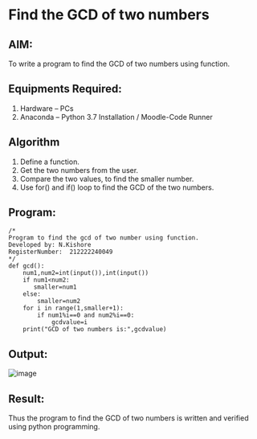 # Find the GCD of two numbers

## AIM:
To write a program to find the GCD of two numbers using function.

## Equipments Required:
1. Hardware – PCs
2. Anaconda – Python 3.7 Installation / Moodle-Code Runner

## Algorithm
1. Define a function.
2. Get the two numbers from the user.
3. Compare the two values, to find the smaller number.
4. Use for() and if() loop to find the GCD of the two numbers.

## Program:
```
/*
Program to find the gcd of two number using function.
Developed by: N.Kishore
RegisterNumber:  212222240049
*/
def gcd():
    num1,num2=int(input()),int(input())
    if num1<num2:
       smaller=num1
    else:
        smaller=num2
    for i in range(1,smaller+1):
        if num1%i==0 and num2%i==0:
            gcdvalue=i
    print("GCD of two numbers is:",gcdvalue)

```

## Output:

![image](https://github.com/nkishore2210/GCD-of-two-numbers/assets/118707090/cd69597d-ed5e-4033-84f6-35d2b830f39a)

## Result:
Thus the program to find the GCD of two numbers is written and verified using python programming.
